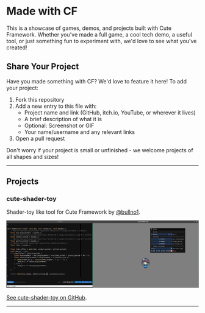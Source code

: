 # Made with CF

This is a showcase of games, demos, and projects built with Cute Framework. Whether you've made a full game, a cool tech demo, a useful tool, or just something fun to experiment with, we'd love to see what you've created!

## Share Your Project

Have you made something with CF? We'd love to feature it here! To add your project:

1. Fork this repository
2. Add a new entry to this file with:
   - Project name and link (GitHub, itch.io, YouTube, or wherever it lives)
   - A brief description of what it is
   - Optional: Screenshot or GIF
   - Your name/username and any relevant links
3. Open a pull request

Don't worry if your project is small or unfinished - we welcome projects of all shapes and sizes!

---

## Projects

### cute-shader-toy

Shader-toy like tool for Cute Framework by [@bullno1](https://github.com/bullno1).

![cute-shader-toy](https://raw.githubusercontent.com/bullno1/cute-shader-toy/refs/heads/master/screenshot.png)

[See cute-shader-toy on GitHub](https://github.com/bullno1/cute-shader-toy).

---

<!-- Add your projects below this line -->

